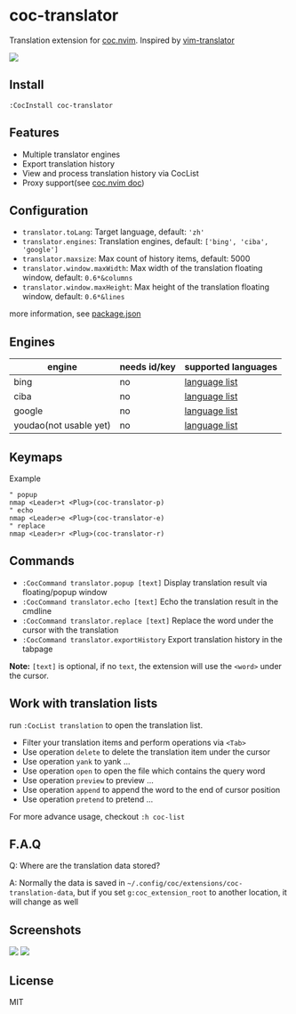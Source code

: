 # coc-translator

Translation extension for [coc.nvim](https://github.com/neoclide/coc.nvim).
Inspired by [vim-translator](https://github.com/voldikss/vim-translator)

![](https://user-images.githubusercontent.com/20282795/62059151-43256800-b255-11e9-914d-ece4addc5e7c.png)

## Install

```
:CocInstall coc-translator
```

## Features

- Multiple translator engines
- Export translation history
- View and process translation history via CocList
- Proxy support(see [coc.nvim doc](https://github.com/neoclide/coc.nvim/blob/master/doc/coc.txt#L113-L119))

## Configuration

- `translator.toLang`: Target language, default: `'zh'`
- `translator.engines`: Translation engines, default: `['bing', 'ciba', 'google']`
- `translator.maxsize`: Max count of history items, default: 5000
- `translator.window.maxWidth`: Max width of the translation floating window, default: `0.6*&columns`
- `translator.window.maxHeight`: Max height of the translation floating window, default: `0.6*&lines`

more information, see [package.json](https://github.com/voldikss/coc-translator/blob/master/package.json)

## Engines

| engine                 | needs id/key | supported languages |
| ---------------------- | ------------ | ------------------- |
| bing                   | no           | [language list][1]  |
| ciba                   | no           | [language list][2]  |
| google                 | no           | [language list][3]  |
| youdao(not usable yet) | no           | [language list][4]  |

## Keymaps

Example

```vim
" popup
nmap <Leader>t <Plug>(coc-translator-p)
" echo
nmap <Leader>e <Plug>(coc-translator-e)
" replace
nmap <Leader>r <Plug>(coc-translator-r)
```

## Commands

- `:CocCommand translator.popup [text]` Display translation result via floating/popup window
- `:CocCommand translator.echo [text]` Echo the translation result in the cmdline
- `:CocCommand translator.replace [text]` Replace the word under the cursor with the translation
- `:CocCommand translator.exportHistory` Export translation history in the tabpage

**Note:** `[text]` is optional, if no `text`, the extension will use the `<word>` under the cursor.

## Work with translation lists

run `:CocList translation` to open the translation list.

- Filter your translation items and perform operations via `<Tab>`
- Use operation `delete` to delete the translation item under the cursor
- Use operation `yank` to yank ...
- Use operation `open` to open the file which contains the query word
- Use operation `preview` to preview ...
- Use operation `append` to append the word to the end of cursor position
- Use operation `pretend` to pretend ...

For more advance usage, checkout `:h coc-list`

## F.A.Q

Q: Where are the translation data stored?

A: Normally the data is saved in `~/.config/coc/extensions/coc-translation-data`, but if you set `g:coc_extension_root` to another location, it will change as well

## Screenshots

![](https://user-images.githubusercontent.com/20282795/68870604-1b8bda00-0736-11ea-862f-2b2989d0c1fe.png)
![](https://user-images.githubusercontent.com/20282795/68870605-1b8bda00-0736-11ea-9442-3a910ab7a6cf.png)

[1]: https://github.com/voldikss/vim-translate-me/wiki/bing-api
[2]: https://github.com/voldikss/vim-translate-me/wiki/Ciba-api
[3]: https://github.com/voldikss/vim-translate-me/wiki/Google-api
[4]: https://github.com/voldikss/vim-translate-me/wiki/Youdao-api

## License

MIT
